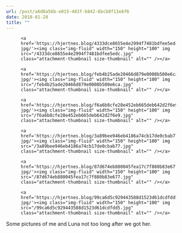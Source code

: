 ```yaml
---
url: /post/a6d8a56b-e015-483f-b842-6bcb0f11e6f6
date: 2018-01-28
title: ""
---
```


<div id='gallery-8' class='gallery galleryid-256 gallery-columns-3 gallery-size-thumbnail'>

  <figure class='gallery-item'> 

  

  <div class='gallery-icon landscape'>

    <a href='https://hjertnes.blog/4333dce8655e4e2994f7481bdfee5edc-jpg/'><img class="img-fluid" width="150" height="100" img src="/4333dce8655e4e2994f7481bdfee5edc.jpg" class="attachment-thumbnail size-thumbnail" alt="" /></a>

  </div></figure><figure class='gallery-item'> 

  

  <div class='gallery-icon landscape'>

    <a href='https://hjertnes.blog/feb4b25ade20466d879e0008b500e6ca-jpg/'><img class="img-fluid" width="150" height="100" img src="/feb4b25ade20466d879e0008b500e6ca.jpg" class="attachment-thumbnail size-thumbnail" alt="" /></a>

  </div></figure><figure class='gallery-item'> 

  

  <div class='gallery-icon landscape'>

    <a href='https://hjertnes.blog/f6a6b8cfe28e452eb665deb642d2f6e9-jpg/'><img class="img-fluid" width="150" height="100" img src="/f6a6b8cfe28e452eb665deb642d2f6e9.jpg" class="attachment-thumbnail size-thumbnail" alt="" /></a>

  </div></figure><figure class='gallery-item'> 

  

  <div class='gallery-icon landscape'>

    <a href='https://hjertnes.blog/3a89bee946eb4186a74cb17de0cbab77-jpg/'><img class="img-fluid" width="150" height="100" img src="/3a89bee946eb4186a74cb17de0cbab77.jpg" class="attachment-thumbnail size-thumbnail" alt="" /></a>

  </div></figure><figure class='gallery-item'> 

  

  <div class='gallery-icon landscape'>

    <a href='https://hjertnes.blog/87d674eb880045fea17c7f880b83e677-jpg/'><img class="img-fluid" width="150" height="100" img src="/87d674eb880045fea17c7f880b83e677.jpg" class="attachment-thumbnail size-thumbnail" alt="" /></a>

  </div></figure><figure class='gallery-item'> 

  

  <div class='gallery-icon landscape'>

    <a href='https://hjertnes.blog/99ca6d5c929443588d1523d61dcdfdd5-jpg/'><img class="img-fluid" width="150" height="100" img src="/99ca6d5c929443588d1523d61dcdfdd5.jpg" class="attachment-thumbnail size-thumbnail" alt="" /></a>

  </div></figure>

</div>



Some pictures of me and Luna not too long after we got her.